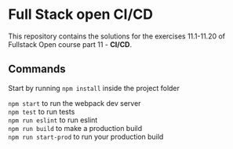 # Full Stack open CI/CD

This repository contains the solutions for the exercises 11.1-11.20 of Fullstack Open course part 11 - **CI/CD**.

## Commands

Start by running `npm install` inside the project folder

`npm start` to run the webpack dev server <br>
`npm test` to run tests <br>
`npm run eslint` to run eslint <br>
`npm run build` to make a production build <br>
`npm run start-prod` to run your production build <br>
